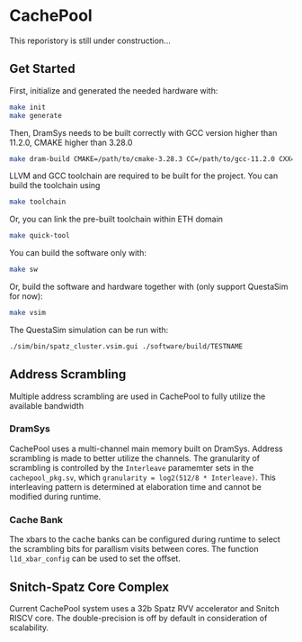 # CachePool

This reporistory is still under construction...

## Get Started

First, initialize and generated the needed hardware with:

```bash
make init
make generate
```

Then, DramSys needs to be built correctly with GCC version higher than 11.2.0, CMAKE higher than 3.28.0
```bash
make dram-build CMAKE=/path/to/cmake-3.28.3 CC=/path/to/gcc-11.2.0 CXX=/path/to/g++-11.2.0
```

LLVM and GCC toolchain are required to be built for the project. You can build the toolchain using

```bash
make toolchain
````

Or, you can link the pre-built toolchain within ETH domain

```bash
make quick-tool
````


You can build the software only with:

```bash
make sw
```

Or, build the software and hardware together with (only support QuestaSim for now):

```bash
make vsim
```

The QuestaSim simulation can be run with:

```bash
./sim/bin/spatz_cluster.vsim.gui ./software/build/TESTNAME
```

## Address Scrambling

Multiple address scrambling are used in CachePool to fully utilize the available bandwidth

### DramSys
CachePool uses a multi-channel main memory built on DramSys. Address scrambling is made to better utilize the channels. The granularity of scrambling is controlled by the `Interleave` paramemter sets in the `cachepool_pkg.sv`, which `granularity = log2(512/8 * Interleave)`. This interleaving pattern is determined at elaboration time and cannot be modified during runtime.

### Cache Bank
The xbars to the cache banks can be configured during runtime to select the scrambling bits for parallism visits between cores. The function `l1d_xbar_config` can be used to set the offset.


## Snitch-Spatz Core Complex
Current CachePool system uses a 32b Spatz RVV accelerator and Snitch RISCV core. The double-precision is off by default in consideration of scalability.
